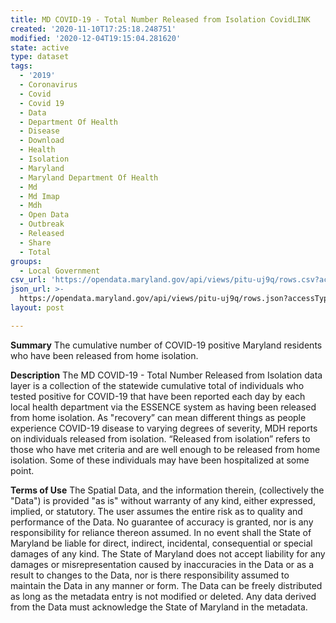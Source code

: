 ```yaml
---
title: MD COVID-19 - Total Number Released from Isolation CovidLINK
created: '2020-11-10T17:25:18.248751'
modified: '2020-12-04T19:15:04.281620'
state: active
type: dataset
tags:
  - '2019'
  - Coronavirus
  - Covid
  - Covid 19
  - Data
  - Department Of Health
  - Disease
  - Download
  - Health
  - Isolation
  - Maryland
  - Maryland Department Of Health
  - Md
  - Md Imap
  - Mdh
  - Open Data
  - Outbreak
  - Released
  - Share
  - Total
groups:
  - Local Government
csv_url: 'https://opendata.maryland.gov/api/views/pitu-uj9q/rows.csv?accessType=DOWNLOAD'
json_url: >-
  https://opendata.maryland.gov/api/views/pitu-uj9q/rows.json?accessType=DOWNLOAD
layout: post

---
```

<b>Summary</b>
The cumulative number of COVID-19 positive Maryland residents who have been released from home isolation.

<b>Description</b>
The MD COVID-19 - Total Number Released from Isolation data layer is a collection of the statewide cumulative total of individuals who tested positive for COVID-19 that have been reported each day by each local health department via the ESSENCE system as having been released from home isolation. As "recovery” can mean different things as people experience COVID-19 disease to varying degrees of severity, MDH reports on individuals released from isolation. “Released from isolation” refers to those who have met criteria and are well enough to be released from home isolation. Some of these individuals may have been hospitalized at some point.

<b>Terms of Use</b>
The Spatial Data, and the information therein, (collectively the "Data") is provided "as is" without warranty of any kind, either expressed, implied, or statutory. The user assumes the entire risk as to quality and performance of the Data. No guarantee of accuracy is granted, nor is any responsibility for reliance thereon assumed. In no event shall the State of Maryland be liable for direct, indirect, incidental, consequential or special damages of any kind. The State of Maryland does not accept liability for any damages or misrepresentation caused by inaccuracies in the Data or as a result to changes to the Data, nor is there responsibility assumed to maintain the Data in any manner or form. The Data can be freely distributed as long as the metadata entry is not modified or deleted. Any data derived from the Data must acknowledge the State of Maryland in the metadata.
